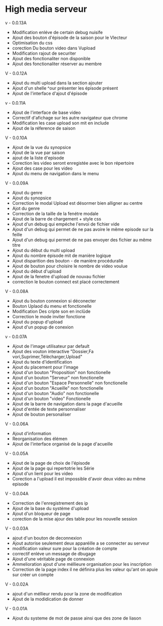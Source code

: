 # High media serveur

v - 0.0.13A

- Modification enléve de certain debug nuisife
- Ajout des bouton d'épisode de la saison pour le Vlecteur
- Optimisation du css
- corection Du bouton video dans Vupload
- Modification rajout de securiter
- Ajout des fonctionaliter non disponible
- Ajout des fonctionaliter réserver au membre

V - 0.0.12A

- Ajout du multi upload dans la section ajouter
- Ajout d'un shelle ^our présenter les épisode présent
- Ajout de l'interface d'ajout d'épisode


v - 0.0.11A

- Ajout de l'interface de base video
- Correctif d'afichage sur les autre navigateur que chrome
- Modification les case upload son mit en include
- Ajout de la réference de saison

V - 0.0.10A

- Ajout de la vue du synopsice
- Ajout de la vue par saison
- ajout de la liste d'episode
- Corection les video seront enregistée avec le bon répertoire
- Ajout des case pour les video
- Ajout du menu de navigation dans le menu

V - 0.0.09A

- Ajout du genre
- Ajout du synopsice
- Correction le modal Upload est désormer bien alligner au centre
- Ajot du genre
- Correction de la taille de la fenétre modale
- Ajout de la barre de chargement + style css
- Ajout d'un debug qui empéche l'envoi de fichier vide
- Ajout d'un debug qui permet de ne pas avoire le même episode sur la feille
- Ajout d'un debug qui permet de ne pas envoyer des fichier au même titre
- Ajout du début du multi upload
- Ajout du nombre épisode mit de manière logique
- Ajout disparition des bouton - de manière procéduralle
- Ajout de bouton pour choisire le nombre de video voulue
- Ajout du début d'upload
- Ajout de la fenetre d'upload de nouvau fichier
- correction le bouton connect est placé correctement

V - 0.0.08A

- Ajout du bouton connexion si déconecter
- Bouton Uplaod du menu et fonctionelle
- Modification Des cripte son en inclûde
- Correction le mode inviter fonctione
- Ajout du popup d'upload
- Ajout d'un popup de conexion 

v - 0.0.07A

- Ajout de l'image utilisateur par default
- Ajout des vouton interactive "Dossier,Fa vori,Suprimer,Télècharger,Upload"
- Ajout du texte d'identification
- Ajout du placement pour l'image
- Ajout d'un bouton "Proposition"	non fonctionelle
- Ajout d'un bouton "Serveur"	non fonctionelle
- Ajout d'un bouton "Espace Personnelle"	non fonctionelle
- Ajout d'un bouton "Acueille"	non fonctionelle
- Ajout d'un bouton "Audio"	non fonctionelle
- Ajout d'un bouton "video"	Fonctionelle
- Ajout de la barre de navigation dans la page d'acueille
- Ajout d'entée de texte personnaliser
- Ajout de bouton personaliser

V - 0.0.06A

- Ajout d'information
- Reorganisation des élémen
- Ajout de l'interface organisé de la page d'acueille

V - 0.0.05A

- Ajout de la page de choix de l'épisode
- Ajout de la page qui repertotrie les Série
- Ajout d'un lient pour les video
- Corection a l'upload il est impossible d'avoir deux video au même episode


V - 0.0.04A

- Correction de l'enregistrement des ip
- Ajout de la base du systéme d'upload
- Ajout d'un bloqueur de page
- corection de la mise ajour des table pour les nouvelle session

V - 0.0.03A

- ajout d'un bouton de deconnexion
- Ajout autorise seulement deux apparéille a se connecter au serveur
- modification valeur sure pour la création de compte
- correctif enléve un message de dbugage
- Ajout d'une véritable page de connexion
- Ammelioration ajout d'une méllieure organisation pour les inscription
- Correction de la page index il ne définira plus les valeur qu'ant on apuie sur créer un compte

V - 0.0.02A

- ajout d'un méllieur rendu pour la zone de modification
- Ajout de la modidication de donner

V - 0.0.01A

- Ajout du systeme de mot de passe ainsi que des zone de liason